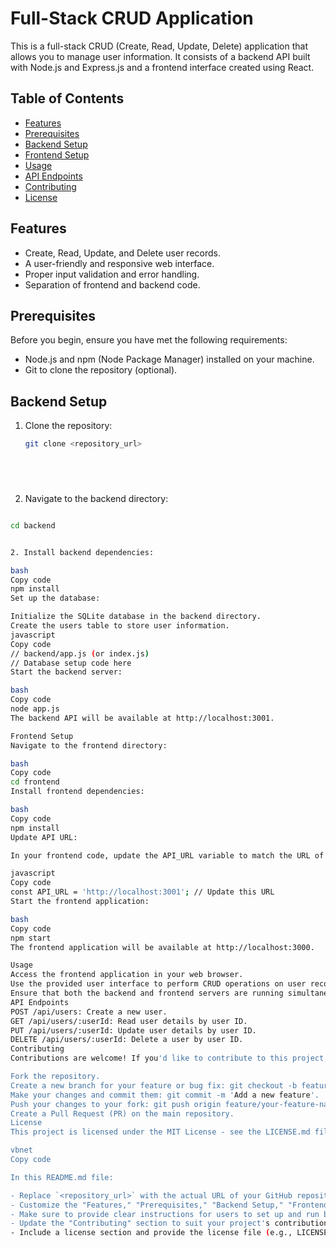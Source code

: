 # Full-Stack CRUD Application

This is a full-stack CRUD (Create, Read, Update, Delete) application that allows you to manage user information. It consists of a backend API built with Node.js and Express.js and a frontend interface created using React.

## Table of Contents

- [Features](#features)
- [Prerequisites](#prerequisites)
- [Backend Setup](#backend-setup)
- [Frontend Setup](#frontend-setup)
- [Usage](#usage)
- [API Endpoints](#api-endpoints)
- [Contributing](#contributing)
- [License](#license)

## Features

- Create, Read, Update, and Delete user records.
- A user-friendly and responsive web interface.
- Proper input validation and error handling.
- Separation of frontend and backend code.

## Prerequisites

Before you begin, ensure you have met the following requirements:

- Node.js and npm (Node Package Manager) installed on your machine.
- Git to clone the repository (optional).

## Backend Setup

1. Clone the repository:

   ```bash
   git clone <repository_url>



  

1. Navigate to the backend directory:

``` bash

cd backend


2. Install backend dependencies:

bash
Copy code
npm install
Set up the database:

Initialize the SQLite database in the backend directory.
Create the users table to store user information.
javascript
Copy code
// backend/app.js (or index.js)
// Database setup code here
Start the backend server:

bash
Copy code
node app.js
The backend API will be available at http://localhost:3001.

Frontend Setup
Navigate to the frontend directory:

bash
Copy code
cd frontend
Install frontend dependencies:

bash
Copy code
npm install
Update API URL:

In your frontend code, update the API_URL variable to match the URL of your backend API (e.g., http://localhost:3001).

javascript
Copy code
const API_URL = 'http://localhost:3001'; // Update this URL
Start the frontend application:

bash
Copy code
npm start
The frontend application will be available at http://localhost:3000.

Usage
Access the frontend application in your web browser.
Use the provided user interface to perform CRUD operations on user records.
Ensure that both the backend and frontend servers are running simultaneously for the application to work correctly.
API Endpoints
POST /api/users: Create a new user.
GET /api/users/:userId: Read user details by user ID.
PUT /api/users/:userId: Update user details by user ID.
DELETE /api/users/:userId: Delete a user by user ID.
Contributing
Contributions are welcome! If you'd like to contribute to this project, please follow the standard Git workflow:

Fork the repository.
Create a new branch for your feature or bug fix: git checkout -b feature/your-feature-name.
Make your changes and commit them: git commit -m 'Add a new feature'.
Push your changes to your fork: git push origin feature/your-feature-name.
Create a Pull Request (PR) on the main repository.
License
This project is licensed under the MIT License - see the LICENSE.md file for details.

vbnet
Copy code

In this README.md file:

- Replace `<repository_url>` with the actual URL of your GitHub repository.
- Customize the "Features," "Prerequisites," "Backend Setup," "Frontend Setup," and "API Endpoints" sections with specific details about your project.
- Make sure to provide clear instructions for users to set up and run both the backend and frontend parts of your application.
- Update the "Contributing" section to suit your project's contribution guidelines.
- Include a license section and provide the license file (e.g., LICENSE.md) i



